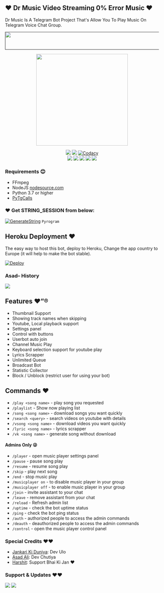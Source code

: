 ## ❤️ Dr Music Video Streaming 0% Error Music ❤️

Dr Music Is A Telegram Bot Project That's Allow You To Play Music On Telegram Voice Chat Group.

<p align="center"><a href=""> <img src="https://img.shields.io/badge/Copy%20Paster%20Ki%20Gand%20Main%20Land%20🙄😡%20Its%20Your%20Dad-black?style=for-the-badge&logo=heroku" width="720" height="58.45"/></a></p>

<p align="center"><a href="https://t.me/Dr_Asad_Ali"><img src="https://telegra.ph/file/36f162b5e62b86735ae71.gif" width="300"></a></p>
<p align="center">
    <a href="https://www.python.org/" alt="made-with-python"> <img src="https://img.shields.io/badge/Made%20with-Python-black.svg?style=flat-square&logo=python&logoColor=blue&color=red" /></a>
    <a href="https://github.com/jankarikiduniya/Dr-Music/graphs/commit-activity" alt="Maintenance"> <img src="https://img.shields.io/badge/Maintained%3F-yes-red.svg?style=flat-square" /></a>
    <a href="https://app.codacy.com/gh/jankarikiduniya/Dr-Music/dashboard"> <img src="https://img.shields.io/codacy/grade/a723cb464d5a4d25be3152b5d71de82d?color=red&logo=codacy&style=flat-square" alt="Codacy" /></a><br>
    <a href="https://github.com/jankarikiduniya/Dr-Music"> <img src="https://img.shields.io/github/repo-size/jankarikiduniya/Dr-Music?color=red&logo=github&logoColor=blue&style=flat-square" /></a>
    <a href="https://github.com/jankarikiduniya/Dr-Music/commits/main"> <img src="https://img.shields.io/github/last-commit/jankarikiduniya/Dr-Music?color=red&logo=github&logoColor=blue&style=flat-square" /></a>
    <a href="https://github.com/jankarikiduniya/Dr-Music/issues"> <img src="https://img.shields.io/github/issues/?color=red&logo=github&logoColor=blue&style=flat-square" /></a>
    <a href="https://github.com/jankarikiduniya/Dr-Music/network/members"> <img src="https://img.shields.io/github/forks/jankarikiduniya/Dr-Music?color=red&logo=github&logoColor=blue&style=flat-square" /></a>  
    <a href="https://github.com/jankarikiduniya/Dr-Music/network/members"> <img src="https://img.shields.io/github/stars/jankarikiduniya/Dr-Music?color=red&logo=github&logoColor=blue&style=flat-square" /></a>  
</p>

<h3>Requirements 😊</h3>

- FFmpeg
- NodeJS [nodesource.com](https://nodesource.com/)
- Python 3.7 or higher
- [PyTgCalls](https://github.com/pytgcalls/pytgcalls)

### ❤️ Get STRING_SESSION from below:

[![GenerateString](https://img.shields.io/badge/repl.it-generateString-yellowgreen)](https://replit.com/@AssadAli/AsadMusic) ``Pyrogram``

## Heroku Deployment ❤️
The easy way to host this bot, deploy to Heroku, Change the app country to Europe (it will help to make the bot stable).

[![Deploy](https://www.herokucdn.com/deploy/button.svg)](https://heroku.com/deploy?template=https://github.com/jankarikiduniya/Dr-Music-Video-Streaming)

### Asad– History

<a href="https://www.youtube.com/JankariKiDuniya"><img src="https://img.shields.io/badge/Join-Subscribe%20Support-blue.svg?style=for-the-badge&logo=YouTube"></a>

## Features ❤️”®

- Thumbnail Support
- Showing track names when skipping
- Youtube, Local playback support
- Settings panel
- Control with buttons
- Userbot auto join
- Channel Music Play
- Keyboard selection support for youtube play
- Lyrics Scrapper
- Unlimited Queue
- Broadcast Bot
- Statistic Collector
- Block / Unblock (restrict user for using your bot)

## Commands ❤️

- `/play <song name>` - play song you requested
- `/playlist` - Show now playing list
- `/song <song name>` - download songs you want quickly
- `/search <query>` - search videos on youtube with details
- `/vsong <song name>` - download videos you want quickly
- `/lyric <song name>` - lyrics scrapper
- `/vk <song name>` - generate song without download

#### Admins Only 😜
- `/player` - open music player settings panel
- `/pause` - pause song play
- `/resume` - resume song play
- `/skip` - play next song
- `/end` - stop music play
- `/musicplayer on` - to disable music player in your group
- `/musicplayer off` - to enable music player in your group
- `/join` - invite assistant to your chat
- `/leave` - remove assistant from your chat
- `/reload` - Refresh admin list
- `/uptime` - check the bot uptime status
- `/ping` - check the bot ping status
- `/auth` - authorized people to access the admin commands
- `/deauth` - deauthorized people to access the admin commands
- `/control` - open the music player control panel


### Special Credits ❤️❤️
- [Jankari Ki Duniya](https://github.com/jankarikiduniya): Dev Ulo
- [Asad Ali](https://t.me/Dr_Asad_Ali): Dev Chutiya
- [Harshit](https://t.me/HarshitSharma361): Support Bhai Ki Jan ❤️
### Support & Updates ❤️❤️
<a href="https://t.me/Shayri_Music_Lovers"><img src="https://img.shields.io/badge/Join-Group%20Support-blue.svg?style=for-the-badge&logo=Telegram"></a> <a href="https://t.me/jankarikiduniya"><img src="https://img.shields.io/badge/Join-Updates%20Channel-blue.svg?style=for-the-badge&logo=Telegram"></a>
